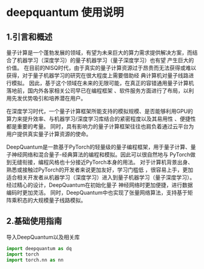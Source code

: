 # deepquantum 使用说明

## 1.引言和概述


量子计算是一个蓬勃发展的领域，有望为未来巨大的算力需求提供解决方案，而结合了机器学习（深度学习）的量子机器学习（量子深度学习）也有望
产生巨大的价值。 在目前的NISQ时代，由于真实的量子计算资源过于昂贵而无法获得或难以获得，对于量子机器学习的研究在很大程度上需要借助经
典计算机对量子线路进行模拟。 因此，基于这个领域在未来的无限可能，在真正的容错通用量子计算机落地前，国内外各家相关公司早已在编程框架
、软件服务方面进行了布局，以利用先发优势吸引和培养潜在用户。

在深度学习时代，一个量子计算框架所能支持的模拟规模、是否能够利用GPU的算力来提升效率、与机器学习/深度学习库结合的紧密程度以及其易用性
、便捷性都是重要的考量。 同时，具有影响力的量子计算框架往往也肩负着通过云平台为用户提供真实量子计算资源的使命。

DeepQuantum是一款基于PyTorch的轻量级的量子编程框架，用于量子计算、量子神经网络和混合量子-经典算法的编程和模拟。因此可以很自然地与
PyTorch做到无缝衔接，编程风格也十分接近PyTorch本身的用法。 对于计算机背景出身、熟悉或接触过PyTorch的开发者来说更加友好，学习门槛低
，很容易上手，更加适合相关开发者从机器学习（深度学习）进入到量子机器学习（量子深度学习）。 经过精心的设计，DeepQuantum在初始化量子
神经网络时更加便捷，进行数据编码时更加灵活。 同时，DeepQuantum中也实现了张量网络算法，支持基于矩阵乘积态的大规模量子线路模拟。

## 2.基础使用指南

导入DeepQuantum以及相关库

``` python
import deepquantum as dq
import torch
import torch.nn as nn
```

